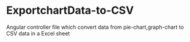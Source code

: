 # ExportchartData-to-CSV

Angular controller file which convert data from pie-chart,graph-chart to CSV data in a Excel sheet 
